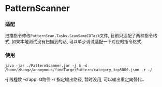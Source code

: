 # PatternScanner

### 适配
扫描指令修改`PatternScan.Tasks.ScanSameIDTask`文件, 目前只适配了两种指令格式, 如果本地测试没有扫描到的话, 可以单步调试适配一下对应的指令格式.

### 使用

```shell
java -jar ./PatternScanner.jar -j 6 -d /home/zhangz/annoymous/findTargetPattern/category_top5000.json -r ./
```
-j 线程数
-d applist路径
-r 指定输出路径, 暂时没用, 可以输出重定向替代..
